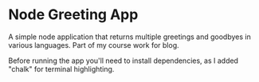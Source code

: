# Node Greeting App

A simple node application that returns multiple greetings and goodbyes in various languages. Part of my course work for blog.

Before running the app you'll need to install dependencies, as I added "chalk" for terminal highlighting.

